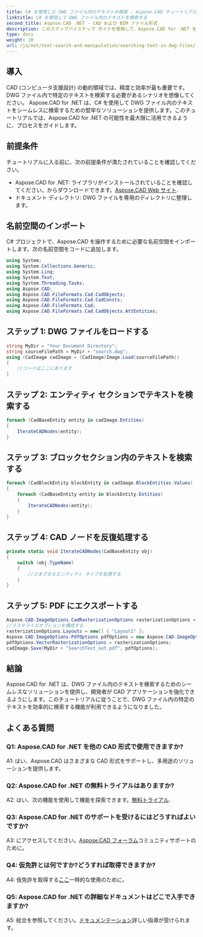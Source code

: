 ```yaml
---
title: C# を使用した DWG ファイル内のテキストの検索 - Aspose.CAD チュートリアル
linktitle: C# を使用して DWG ファイル内のテキストを検索する
second_title: Aspose.CAD .NET - CAD および BIM ファイル形式
description: このステップバイステップ ガイドを使用して、Aspose.CAD for .NET を探索し、DWG ファイル内のテキスト検索をマスターしてください。今すぐ CAD アプリケーションを強化しましょう!
type: docs
weight: 10
url: /ja/net/text-search-and-manipulation/searching-text-in-dwg-files/
---
```

## 導入

CAD (コンピュータ支援設計) の動的領域では、精度と効率が最も重要です。 DWG ファイル内で特定のテキストを検索する必要があるシナリオを想像してください。 Aspose.CAD for .NET は、C# を使用して DWG ファイル内のテキストをシームレスに検索するための堅牢なソリューションを提供します。このチュートリアルでは、Aspose.CAD for .NET の可能性を最大限に活用できるように、プロセスをガイドします。

## 前提条件

チュートリアルに入る前に、次の前提条件が満たされていることを確認してください。
-  Aspose.CAD for .NET: ライブラリがインストールされていることを確認してください。からダウンロードできます。[Aspose.CAD Web サイト](https://releases.aspose.com/cad/net/).
- ドキュメント ディレクトリ: DWG ファイルを専用のディレクトリに整理します。

## 名前空間のインポート

C# プロジェクトで、Aspose.CAD を操作するために必要な名前空間をインポートします。次の名前空間をコードに追加します。

```csharp
using System;
using System.Collections.Generic;
using System.Linq;
using System.Text;
using System.Threading.Tasks;
using Aspose.CAD;
using Aspose.CAD.FileFormats.Cad.CadObjects;
using Aspose.CAD.FileFormats.Cad.CadConsts;
using Aspose.CAD.FileFormats.Cad;
using Aspose.CAD.FileFormats.Cad.CadObjects.AttEntities;
```

## ステップ 1: DWG ファイルをロードする

```csharp
string MyDir = "Your Document Directory";
string sourceFilePath = MyDir + "search.dwg";
using (CadImage cadImage = (CadImage)Image.Load(sourceFilePath))
{
    //コードはここにあります
}
```

## ステップ 2: エンティティ セクションでテキストを検索する

```csharp
foreach (CadBaseEntity entity in cadImage.Entities)
{
    IterateCADNodes(entity);
}
```

## ステップ 3: ブロックセクション内のテキストを検索する

```csharp
foreach (CadBlockEntity blockEntity in cadImage.BlockEntities.Values)
{
    foreach (CadBaseEntity entity in blockEntity.Entities)
    {
        IterateCADNodes(entity);
    }
}
```

## ステップ 4: CAD ノードを反復処理する

```csharp
private static void IterateCADNodes(CadBaseEntity obj)
{
    switch (obj.TypeName)
    {
        //さまざまなエンティティ タイプを処理する
    }
}
```

## ステップ 5: PDF にエクスポートする

```csharp
Aspose.CAD.ImageOptions.CadRasterizationOptions rasterizationOptions = new Aspose.CAD.ImageOptions.CadRasterizationOptions();
//ラスタライズオプションを構成する
rasterizationOptions.Layouts = new[] { "Layout1" };
Aspose.CAD.ImageOptions.PdfOptions pdfOptions = new Aspose.CAD.ImageOptions.PdfOptions();
pdfOptions.VectorRasterizationOptions = rasterizationOptions;
cadImage.Save(MyDir + "SearchText_out.pdf", pdfOptions);
```

## 結論

Aspose.CAD for .NET は、DWG ファイル内のテキストを検索するためのシームレスなソリューションを提供し、開発者が CAD アプリケーションを強化できるようにします。このチュートリアルに従うことで、DWG ファイル内の特定のテキストを効率的に検索する機能が利用できるようになりました。

## よくある質問

### Q1: Aspose.CAD for .NET を他の CAD 形式で使用できますか?

A1: はい、Aspose.CAD はさまざまな CAD 形式をサポートし、多用途のソリューションを提供します。

### Q2: Aspose.CAD for .NET の無料トライアルはありますか?

 A2: はい、次の機能を使用して機能を探索できます。[無料トライアル](https://releases.aspose.com/).

### Q3: Aspose.CAD for .NET のサポートを受けるにはどうすればよいですか?

 A3: にアクセスしてください。[Aspose.CAD フォーラム](https://forum.aspose.com/c/cad/19)コミュニティサポートのために。

### Q4: 仮免許とは何ですか?どうすれば取得できますか?

 A4: 仮免許を取得する[ここ](https://purchase.aspose.com/temporary-license/)一時的な使用のために。

### Q5: Aspose.CAD for .NET の詳細なドキュメントはどこで入手できますか?

 A5: 総合を参照してください。[ドキュメンテーション](https://reference.aspose.com/cad/net/)詳しい指導が受けられます。